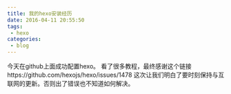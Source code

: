 ```yaml
---
title: 我的hexo安装经历
date: 2016-04-11 20:55:50
tags:
 - hexo
categories:
 - blog
---
```

今天在github上面成功配置hexo。
看了很多教程，最终感谢这个链接https://github.com/hexojs/hexo/issues/1478
这次让我们明白了要时刻保持与互联网的更新。否则出了错误也不知道如何解决。
